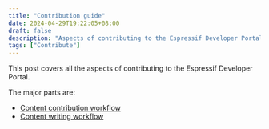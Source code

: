 ```yaml
---
title: "Contribution guide"
date: 2024-04-29T19:22:05+08:00
draft: false
description: "Aspects of contributing to the Espressif Developer Portal"
tags: ["Contribute"]
---
```


This post covers all the aspects of contributing to the Espressif Developer Portal.

The major parts are:

- [Content contribution workflow](content-contrib-workflow "Content contribution workflow")
- [Content writing workflow](content-writing-workflow "Content writing workflow")
